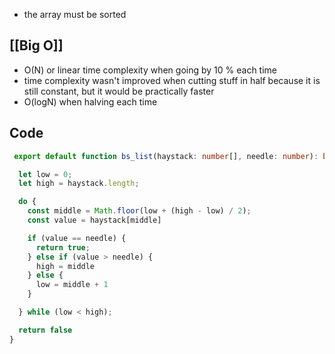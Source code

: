 - the array must be sorted
## [[Big O]]
- O(N) or linear time complexity when going by 10 % each time
- time complexity wasn't improved when cutting stuff in half because it is still constant, but it would be practically faster
- O(logN) when halving each time

## Code
``` typescript
 export default function bs_list(haystack: number[], needle: number): boolean {

  let low = 0;
  let high = haystack.length;

  do {
    const middle = Math.floor(low + (high - low) / 2);
    const value = haystack[middle]

    if (value == needle) {
      return true;
    } else if (value > needle) {
      high = middle
    } else {
      low = middle + 1
    }

  } while (low < high);

  return false
}
```